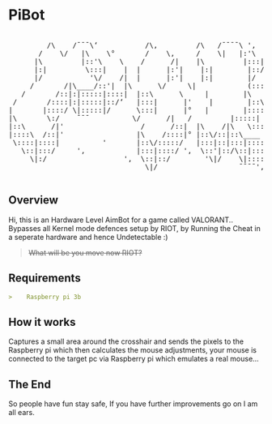 # PiBot
<pre align="center">

         /\    /¯¯¯\‘           /\‚         /\   /¯¯¯¯\ '‚         /¯¯¯\ '            /\                         
       /    \/   |\    \°       /    \‚     /    \|   |:'\    \‘   '   /         \‚         /    \__________'     
      |\         |::'\    \    /      /|    |\         |:::|    | '‚  /            '\°      |                        \°   
      |:|         \:::|    |  |      |:'|    |:|        |::/    /|‘  '|        |\      \°    |\____         _       \'  
      |/           '\/    /|  |      |:'|    |:|        |/    /::|°  |        |::\      \ '‚ |:|::::::|\       \:|\     /|° 
     /       /|\____/::'|  |\      \/     \|            (:::'|  °|\       '\:::\      \ '|:|::::::|::\       \::\/:::|  
   /       /::|:|:::::|::::|  |::\      \     |        |\    \:/‘   |::\       '\::|      |  \|::::::|::::\       \:|:::|  
 /       /::::|:|:::::|::/‘   |:::|      |'    |        |::\    \‘   |::::\       '\|      |    ¯¯¯ \:::::\       \:::/‘ 
|       |::::/ \|:::::|/      \:::|      |°   |        |::::\    \ ‘ \:::::\            /|            \::::|        |/'   
|\       \:/    ¯¯¯          \/      /|   /         |:::::|    |    \:::::\____ /::|              \'/        /|‘    
|::\      /|'                  /      /::|  |\    /|\   \:::/    /|      \::::|::::::|:::'|              |\       /::|'    
|::::\  /::|'                 |\    /::::|° |::\/::|::\____ /::|        \::|::::::|::/‘ '             |::\   /::::|'    
 \::::|::::|          '       |::\/:::::/   |:::|::|:::|:::::::|:::|‘         \|::::::|/‘   '             |:::'\/:::::/‘    
   \::|:::/     '‚            |:::|::::/ '‚  \::'|::/\::|:::::::|::/'            ¯¯¯'                   \::::|::::/ '‚    
     \|:/                  '‚  \::|::/        '\|/    \|:::::::|/'              ‘                          \::|::/ '‚      
                                \|/                   ¯¯¯¯'‚                          ‘                 \|/°         

</pre>

## Overview

Hi, this is an Hardware Level AimBot for a game called VALORANT..
Bypasses all Kernel mode defences setup by RIOT, by Running the Cheat in a seperate hardware and hence Undetectable :)
>~~What will be you move now RIOT?~~

## Requirements
```markdown
>    Raspberry pi 3b
```

## How it works
Captures a small area around the crosshair and sends the pixels to the Raspberry pi which then calculates the mouse adjustments,
your mouse is connected to the target pc via Raspberry pi which emulates a real mouse...

## The End
So people have fun stay safe, If you have further improvements go on I am all ears.

